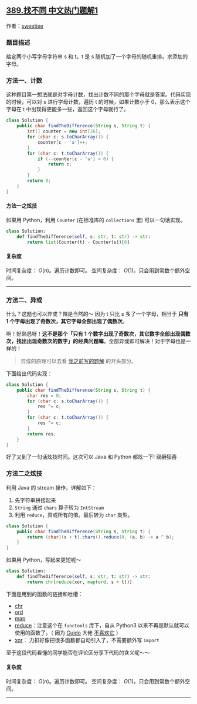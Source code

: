 ## [389.找不同 中文热门题解1](https://leetcode.cn/problems/find-the-difference/solutions/100000/yi-ju-hua-zhao-bu-tong-reduce-gao-qi-lai-eqok)

作者：[sweetiee](https://leetcode.cn/u/sweetiee)

### 题目描述

给定两个小写字母字符串 s 和 t。t 是 s 随机加了一个字母的随机重排。求添加的字母。



### 方法一、计数

这种题目第一想法就是对字母计数，找出计数不同的那个字母就是答案。代码实现的时候，可以对 s 进行字母计数，遍历 t 的时候，如果计数小于 $0$，那么表示这个字母在 t 中出现得更能多一些，返回这个字母就行了。

```Java []
class Solution {
    public char findTheDifference(String s, String t) {
        int[] counter = new int[26];
        for (char c: s.toCharArray()) {
            counter[c - 'a']++;
        }
        for (char c: t.toCharArray()) {
            if (--counter[c - 'a'] < 0) {
                return c;
            }
        }
        return 0;
    }
}
```

#### 方法一之炫技
如果用 Python，利用 `Counter` (在标准库的 `collections` 里) 可以一句话实现。

```Python []
class Solution:
    def findTheDifference(self, s: str, t: str) -> str:
        return list(Counter(t) - Counter(s))[0]
```
#### 复杂度

时间复杂度： $O(n)$。遍历计数即可。
空间复杂度： $O(1)$。只会用到常数个额外空间。

---

### 方法二、异或

什么？这题也可以异或？辣是当然的～ 因为 t 只比 s 多了一个字母，相当于 **只有 1 个字母出现了奇数次，其它字母全部出现了偶数次**。

啊！好熟悉呀！**这不是那个「只有 1 个数字出现了奇数次，其它数字全部出现偶数次，找出出现奇数次的数字」的经典问题嘛**，全部异或即可解决！对于字母也是一样的！

> 异或的原理可以去看 [我之前写的题解](https://leetcode-cn.com/problems/shu-zu-zhong-shu-zi-chu-xian-de-ci-shu-lcof/solution/shi-yao-zhe-ti-huan-ke-yi-yong-er-fen-cha-zhao-bi-/) 的开头部分。

下面给出代码实现：

```Java []
class Solution {
    public char findTheDifference(String s, String t) {
        char res = 0;
        for (char c: s.toCharArray()) {
            res ^= c;
        }
        for (char c: t.toCharArray()) {
            res ^= c;
        }
        return res;
    }
}
```

好了又到了一句话炫技时间。这次可以 Java 和 Python 都炫一下! ~~双厨狂喜~~

### 方法二之炫技

利用 Java 的 stream 操作，详解如下：
1. 先字符串拼接起来
2. `String` 通过 `chars` 算子转为 `IntStream`
4. 利用 `reduce`，异或所有的值。最后转为 `char` 类型。

```Java []
class Solution {
    public char findTheDifference(String s, String t) {
        return (char)(s + t).chars().reduce(0, (a, b) -> a ^ b);
    }
}
```

如果用 Python，写起来更短呢～

```Python []
class Solution:
    def findTheDifference(self, s: str, t: str) -> str:
        return chr(reduce(xor, map(ord, s + t)))
```

下面是用到的函数的链接和吐槽：
* [chr](https://docs.python.org/3/library/functions.html#chr)
* [ord](https://docs.python.org/3/library/functions.html#ord)
* [map](https://docs.python.org/3/library/functions.html#map)
* [reduce](https://docs.python.org/3/library/functools.html#functools.reduce)：注意这个在 `functools` 库下，自从 Python3 以来不再是默认就可以使用的函数了。（ 因为 [Guido](https://en.wikipedia.org/wiki/Guido_van_Rossum) 大佬 [不喜欢它](https://www.artima.com/weblogs/viewpost.jsp?thread=98196) ）
* [xor](https://docs.python.org/3/library/operator.html#operator.xor)： 力扣好像把很多函数都自动引入了，不需要额外写 `import`


至于这段代码看懂的同学能否在评论区分享下代码的含义呢～～

#### 复杂度

时间复杂度： $O(n)$。遍历计数即可。
空间复杂度： $O(1)$。只会用到常数个额外空间。

---





